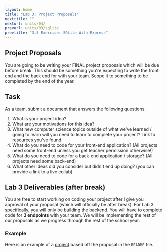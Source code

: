 ```yaml
---
layout: home
title: "Lab 3: Project Proposals" 
nexttitle: ""
nexturl: units/04/
prevurl: units/03/sqlite
prevtitle: "3.5 Exercise: SQLite With Express"
--- 
```


## Project Proposals

You are going to be writing your FINAL project proposals which will be due before break. This should be something you're expecting to write the front end and the back end for with your team. Scope it to something to be completed by the end of the year.

## Task

As a team, submit a document that answers the following questions.

1. What is your project idea?
2. What are your motivations for this idea?
3. What new computer science topics outside of what we've learned / going to learn will you need to learn to complete your project? Link to resources you've found.
4. What do you need to code for your front-end application? (All projects need some front-end unless you get teacher permission otherwise!)
5. What do you need to code for a back-end application / storage? (All projects need some back-end)
6. What other ideas did you consider but didn't end up doing? (you can provide a link to a live collab)

## Lab 3 Deliverables (after break)

You are free to start working on coding your project after I give you approval of your proposal (which will officially be after break). For Lab 3 specifically, you will only be building the backend. You will have to complete code for **3 endpoints** with your team. We will be implementing the rest of our proposals as we progress through the rest of the school year.

### Example

Here is an example of a [project](https://github.com/hm-web-dev/api-lab-example) based off the proposal in the `README` file.